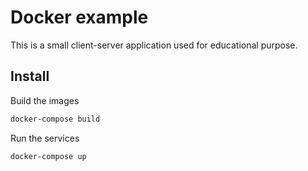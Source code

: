 # Docker example

This is a small client-server application used for educational purpose.

## Install

Build the images

```bash
docker-compose build
```

Run the services
```bash
docker-compose up
```
